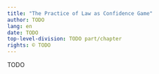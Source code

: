 ```yaml
---
title: "The Practice of Law as Confidence Game"
author: TODO
lang: en
date: TODO
top-level-division: TODO part/chapter
rights: © TODO
---
```


TODO

